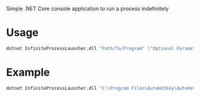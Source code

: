 Simple .NET Core console application to run a process indefinitely
# Usage
```sh
dotnet InfiniteProcessLauncher.dll "Path/To/Program" ["Optional Parameters"] [Hide Console (default:false)]
```
# Example
```sh
dotnet InfiniteProcessLauncher.dll "C:\Program Files\AutoHotkey\AutoHotkey.exe" "C:\Program Files\AutoHotkey\EndKey.ahk" true
```